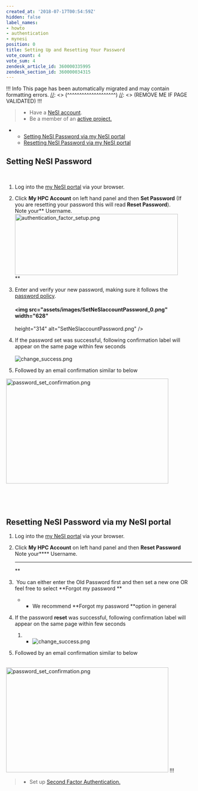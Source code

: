 ```yaml
---
created_at: '2018-07-17T00:54:59Z'
hidden: false
label_names:
- howto
- authentication
- mynesi
position: 0
title: Setting Up and Resetting Your Password
vote_count: 4
vote_sum: 4
zendesk_article_id: 360000335995
zendesk_section_id: 360000034315
---
```



[//]: <> (REMOVE ME IF PAGE VALIDATED)
[//]: <> (vvvvvvvvvvvvvvvvvvvv)
 !!! Info
     This page has been automatically migrated and may contain formatting errors.
[//]: <> (^^^^^^^^^^^^^^^^^^^^)
[//]: <> (REMOVE ME IF PAGE VALIDATED)
!!!
>
> -   Have a [NeSI
>     account](https://support.nesi.org.nz/hc/en-gb/articles/360000159715).
> -   Be a member of an [active
>     project.](https://support.nesi.org.nz/hc/en-gb/sections/360000196195-Accounts-Projects)

-   -   [Setting NeSI Password via my NeSI
        portal](#h_d7de94ee-b517-41dd-b70e-6fca380b38a6)
    -   [Resetting NeSI Password via my NeSI
        portal](#h_01G15PT2EM836JXJK202V52QZP)

##  **Setting NeSI Password**

 

1.  Log into the [my NeSI portal](https://my.nesi.org.nz) via your
    browser.  
      

2.  Click **My HPC Account** on left hand panel and then **Set
    Password** (If you are resetting your password this will read
    **Reset Password**).  
    Note your** Username.  
    <img src="assets/images/authentication_factor_setup_0.png" width="442"
    height="166" alt="authentication_factor_setup.png" />  
    **

3.  Enter and verify your new password, making sure it follows the
    [password
    policy](https://support.nesi.org.nz/hc/en-gb/articles/360000336015).  
      

    #### <img src="assets/images/SetNeSIaccountPassword_0.png" width="628"
    height="314" alt="SetNeSIaccountPassword.png" />

4.  If the password set was successful, following confirmation label
    will appear on the same page within few seconds  
       
    ![change\_success.png](assets/images/5662974048911_0_0.name_me)

5.  Followed by an email confirmation similar to below

<img src="assets/images/password_set_confirmation_0_0.png" width="440"
height="285" alt="password_set_confirmation.png" />

 

 

## **Resetting NeSI Password via my NeSI portal**

1.  Log into the [my NeSI portal](https://my.nesi.org.nz) via your
    browser.  
      
2.  Click **My HPC Account** on left hand panel and then **Reset
    Password**  
    Note your**** Username.  
      
    **** **  
    **
3.   You can either enter the Old Password first and then set a new one
    OR feel free to select **Forgot my password **  
    -   -   We recommend **Forgot my password **option in general   
              
4.  If the password **reset** was successful, following confirmation
    label will appear on the same page within few seconds  
    1.  -   ![change\_success.png](assets/images/5662974048911_0_0_0.name_me)
5.  Followed by an email confirmation similar to below  
       
      

<img src="assets/images/password_set_confirmation_0_0_0.png" width="440"
height="285" alt="password_set_confirmation.png" />
!!!
>
> -   Set up [Second Factor
>     Authentication.](https://support.nesi.org.nz/hc/en-gb/articles/360000203075-Setting-Up-Two-Factor-Authentication)

 
